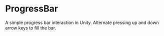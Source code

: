 # ProgressBar
 A simple progress bar interaction in Unity. Alternate pressing up and down arrow keys to fill the bar.
